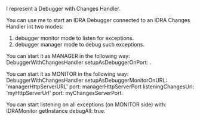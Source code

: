 I represent a Debugger with Changes Handler.

You can use me to start an IDRA Debugger connected to an IDRA Changes Handler int two modes:
1. debugger monitor mode to listen for exceptions.
2. debugger manager mode to debug such exceptions.

You can start it as MANAGER in the following way:
DebuggerWithChangesHandler setupAsDebuggerOnPort: <managerPort>.

You can start it as MONITOR in the following way:
DebuggerWithChangesHandler setupAsDebuggerMonitorOnURL: 'managerHttpServerURL'  port: managerHttpServerPort listeningChangesUrl: 'myHttpServerUrl' port: myChangesServerPort.

You can start listening on all exceptions (on MONITOR side) with:
IDRAMonitor getInstance debugAll: true.